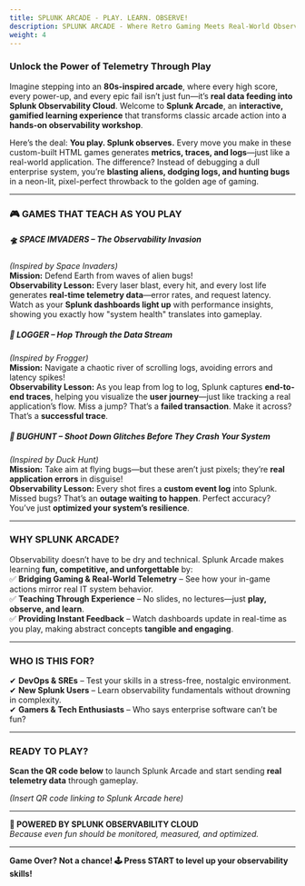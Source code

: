 ```yaml
---
title: SPLUNK ARCADE - PLAY. LEARN. OBSERVE!
description: SPLUNK ARCADE - Where Retro Gaming Meets Real-World Observability
weight: 4
---
```


### **Unlock the Power of Telemetry Through Play**  

Imagine stepping into an **80s-inspired arcade**, where every high score, every power-up, and every epic fail isn’t just fun—it’s **real data feeding into Splunk Observability Cloud**. Welcome to **Splunk Arcade**, an **interactive, gamified learning experience** that transforms classic arcade action into a **hands-on observability workshop**.  

Here’s the deal: **You play. Splunk observes.** Every move you make in these custom-built HTML games generates **metrics, traces, and logs**—just like a real-world application. The difference? Instead of debugging a dull enterprise system, you’re **blasting aliens, dodging logs, and hunting bugs** in a neon-lit, pixel-perfect throwback to the golden age of gaming.  

---  

### **🎮 GAMES THAT TEACH AS YOU PLAY**  

##### **🛸 SPACE IMVADERS – The Observability Invasion**

*(Inspired by Space Invaders)*  
**Mission:** Defend Earth from waves of alien bugs!  
**Observability Lesson:** Every laser blast, every hit, and every lost life generates **real-time telemetry data**—error rates, and request latency. Watch as your **Splunk dashboards light up** with performance insights, showing you exactly how "system health" translates into gameplay.  

##### **🐸 LOGGER – Hop Through the Data Stream**

*(Inspired by Frogger)*  
**Mission:** Navigate a chaotic river of scrolling logs, avoiding errors and latency spikes!  
**Observability Lesson:** As you leap from log to log, Splunk captures **end-to-end traces**, helping you visualize the **user journey**—just like tracking a real application’s flow. Miss a jump? That’s a **failed transaction**. Make it across? That’s a **successful trace**.  

##### **🔫 BUGHUNT – Shoot Down Glitches Before They Crash Your System**

*(Inspired by Duck Hunt)*  
**Mission:** Take aim at flying bugs—but these aren’t just pixels; they’re **real application errors** in disguise!  
**Observability Lesson:** Every shot fires a **custom event log** into Splunk. Missed bugs? That’s an **outage waiting to happen**. Perfect accuracy? You’ve just **optimized your system’s resilience**.  

---  

### **WHY SPLUNK ARCADE?**

Observability doesn’t have to be dry and technical. Splunk Arcade makes learning **fun, competitive, and unforgettable** by:  
✅ **Bridging Gaming & Real-World Telemetry** – See how your in-game actions mirror real IT system behavior.  
✅ **Teaching Through Experience** – No slides, no lectures—just **play, observe, and learn**.  
✅ **Providing Instant Feedback** – Watch dashboards update in real-time as you play, making abstract concepts **tangible and engaging**.

---  

### **WHO IS THIS FOR?**

✔ **DevOps & SREs** – Test your skills in a stress-free, nostalgic environment.  
✔ **New Splunk Users** – Learn observability fundamentals without drowning in complexity.  
✔ **Gamers & Tech Enthusiasts** – Who says enterprise software can’t be fun?  

---  

### **READY TO PLAY?**  

**Scan the QR code below** to launch Splunk Arcade and start sending **real telemetry data** through gameplay.  

*(Insert QR code linking to Splunk Arcade here)*  

---  

**🔌 POWERED BY SPLUNK OBSERVABILITY CLOUD**  
*Because even fun should be monitored, measured, and optimized.*  

---  
**Game Over? Not a chance! 🕹️ Press START to level up your observability skills!**
